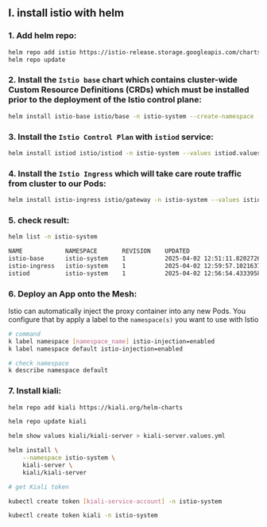 
## I. install istio with helm

### 1. Add helm repo:
```bash
helm repo add istio https://istio-release.storage.googleapis.com/charts
helm repo update
```

### 2. Install the `Istio base` chart which contains cluster-wide Custom Resource Definitions (CRDs) which must be installed prior to the deployment of the Istio control plane:
```bash
helm install istio-base istio/base -n istio-system --create-namespace --values istio-base.values.yml
```

### 3. Install the `Istio Control Plan` with `istiod` service:
```bash
helm install istiod istio/istiod -n istio-system --values istiod.values.yml
```

### 4. Install the `Istio Ingress` which will take care route traffic from cluster to our Pods:
```bash
helm install istio-ingress istio/gateway -n istio-system --values istio-ingress.values.yml
```

### 5. check result: 
```bash
helm list -n istio-system 

NAME         	NAMESPACE   	REVISION	UPDATED                                	STATUS  	CHART         	APP VERSION
istio-base   	istio-system	1       	2025-04-02 12:51:11.820272649 +0700 +07	deployed	base-1.25.1   	1.25.1     
istio-ingress	istio-system	1       	2025-04-02 12:59:57.102163731 +0700 +07	deployed	gateway-1.25.1	1.25.1     
istiod       	istio-system	1       	2025-04-02 12:56:54.433395827 +0700 +07	deployed	istiod-1.25.1 	1.25.1   
```

### 6. Deploy an App onto the Mesh:

Istio can automatically inject the proxy container into any new Pods. You configure that by apply a label to the `namespace(s)` you want to use with Istio

```bash
# command
k label namespace [namespace_name] istio-injection=enabled
k label namespace default istio-injection=enabled

# check namespace
k describe namespace default
```

### 7. Install kiali:
```bash
helm repo add kiali https://kiali.org/helm-charts

helm repo update kiali

helm show values kiali/kiali-server > kiali-server.values.yml

helm install \
    --namespace istio-system \
    kiali-server \
    kiali/kiali-server

# get Kiali token

kubectl create token [kiali-service-account] -n istio-system

kubectl create token kiali -n istio-system
```